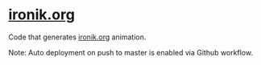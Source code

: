 # [ironik.org](http://ironik.org)
Code that generates [ironik.org](http://ironik.org) animation.

Note: Auto deployment on push to master is enabled via Github workflow.
